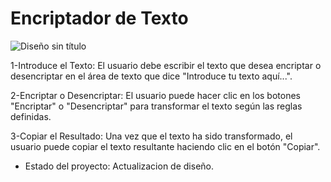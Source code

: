 <h1> Encriptador de Texto </h1>

![Diseño sin título](https://github.com/user-attachments/assets/276f4f97-c917-476d-8abb-5d7d19d6feeb)

<p>
1-Introduce el Texto: El usuario debe escribir el texto que desea encriptar o desencriptar en el área de texto que dice "Introduce tu texto aquí...".

2-Encriptar o Desencriptar: El usuario puede hacer clic en los botones "Encriptar" o "Desencriptar" para transformar el texto según las reglas definidas.

3-Copiar el Resultado: Una vez que el texto ha sido transformado, el usuario puede copiar el texto resultante haciendo clic en el botón "Copiar".</p>

- Estado del proyecto: Actualizacion de diseño.

